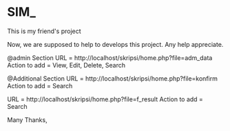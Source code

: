 SIM_
====

This is my friend's project

Now, we are supposed to help to develops this project. Any help appreciate.

@admin Section
URL = http://localhost/skripsi/home.php?file=adm_data
Action to add = View, Edit, Delete, Search


@Additional Section
URL = http://localhost/skripsi/home.php?file=konfirm
Action to add = Search

URL =  http://localhost/skripsi/home.php?file=f_result
Action to add = Search

Many Thanks,


